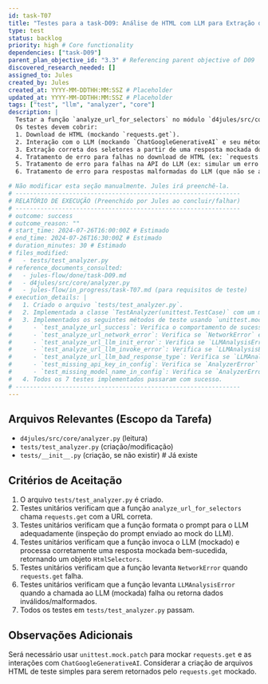 ```yaml
---
id: task-T07
title: "Testes para a task-D09: Análise de HTML com LLM para Extração de Seletores"
type: test
status: backlog
priority: high # Core functionality
dependencies: ["task-D09"]
parent_plan_objective_id: "3.3" # Referencing parent objective of D09
discovered_research_needed: []
assigned_to: Jules
created_by: Jules
created_at: YYYY-MM-DDTHH:MM:SSZ # Placeholder
updated_at: YYYY-MM-DDTHH:MM:SSZ # Placeholder
tags: ["test", "llm", "analyzer", "core"]
description: |
  Testar a função `analyze_url_for_selectors` no módulo `d4jules/src/core/analyzer.py`.
  Os testes devem cobrir:
  1. Download de HTML (mockando `requests.get`).
  2. Interação com o LLM (mockando `ChatGoogleGenerativeAI` e seu método `invoke` ou o objeto retornado por `with_structured_output`).
  3. Extração correta dos seletores a partir de uma resposta mockada do LLM.
  4. Tratamento de erro para falhas no download de HTML (ex: `requests.exceptions.RequestException`).
  5. Tratamento de erro para falhas na API do LLM (ex: simular um erro na invocação do LLM).
  6. Tratamento de erro para respostas malformadas do LLM (que não se adequam ao Pydantic model `HtmlSelectors`).

# Não modificar esta seção manualmente. Jules irá preenchê-la.
# ---------------------------------------------------------------
# RELATÓRIO DE EXECUÇÃO (Preenchido por Jules ao concluir/falhar)
# ---------------------------------------------------------------
# outcome: success
# outcome_reason: ""
# start_time: 2024-07-26T16:00:00Z # Estimado
# end_time: 2024-07-26T16:30:00Z # Estimado
# duration_minutes: 30 # Estimado
# files_modified:
#   - tests/test_analyzer.py
# reference_documents_consulted:
#   - jules-flow/done/task-D09.md
#   - d4jules/src/core/analyzer.py
#   - jules-flow/in_progress/task-T07.md (para requisitos de teste)
# execution_details: |
#   1. Criado o arquivo `tests/test_analyzer.py`.
#   2. Implementada a classe `TestAnalyzer(unittest.TestCase)` com um método `setUp` para configurações de teste comuns.
#   3. Implementados os seguintes métodos de teste usando `unittest.mock.patch` para `requests.get` e `langchain_google_genai.ChatGoogleGenerativeAI`:
#      - `test_analyze_url_success`: Verifica o comportamento de sucesso, mockando `requests.get` e a cadeia de chamadas do LLM para retornar um objeto `HtmlSelectors` esperado.
#      - `test_analyze_url_network_error`: Verifica se `NetworkError` é levantada quando `requests.get` falha.
#      - `test_analyze_url_llm_init_error`: Verifica se `LLMAnalysisError` é levantada quando a inicialização de `ChatGoogleGenerativeAI` falha.
#      - `test_analyze_url_llm_invoke_error`: Verifica se `LLMAnalysisError` é levantada quando o método `invoke` do LLM (ou do objeto `structured_llm`) falha.
#      - `test_analyze_url_llm_bad_response_type`: Verifica se `LLMAnalysisError` é levantada quando o LLM retorna um tipo de objeto inesperado.
#      - `test_missing_api_key_in_config`: Verifica se `AnalyzerError` é levantada quando a `api_key` está ausente na configuração.
#      - `test_missing_model_name_in_config`: Verifica se `AnalyzerError` é levantada quando o `model_name` está ausente na configuração.
#   4. Todos os 7 testes implementados passaram com sucesso.
# ---------------------------------------------------------------
---
```


## Arquivos Relevantes (Escopo da Tarefa)
* `d4jules/src/core/analyzer.py` (leitura)
* `tests/test_analyzer.py` (criação/modificação)
* `tests/__init__.py` (criação, se não existir) # Já existe

## Critérios de Aceitação
1.  O arquivo `tests/test_analyzer.py` é criado.
2.  Testes unitários verificam que a função `analyze_url_for_selectors` chama `requests.get` com a URL correta.
3.  Testes unitários verificam que a função formata o prompt para o LLM adequadamente (inspeção do prompt enviado ao mock do LLM).
4.  Testes unitários verificam que a função invoca o LLM (mockado) e processa corretamente uma resposta mockada bem-sucedida, retornando um objeto `HtmlSelectors`.
5.  Testes unitários verificam que a função levanta `NetworkError` quando `requests.get` falha.
6.  Testes unitários verificam que a função levanta `LLMAnalysisError` quando a chamada ao LLM (mockada) falha ou retorna dados inválidos/malformados.
7.  Todos os testes em `tests/test_analyzer.py` passam.

## Observações Adicionais
Será necessário usar `unittest.mock.patch` para mockar `requests.get` e as interações com `ChatGoogleGenerativeAI`.
Considerar a criação de arquivos HTML de teste simples para serem retornados pelo `requests.get` mockado.
```
